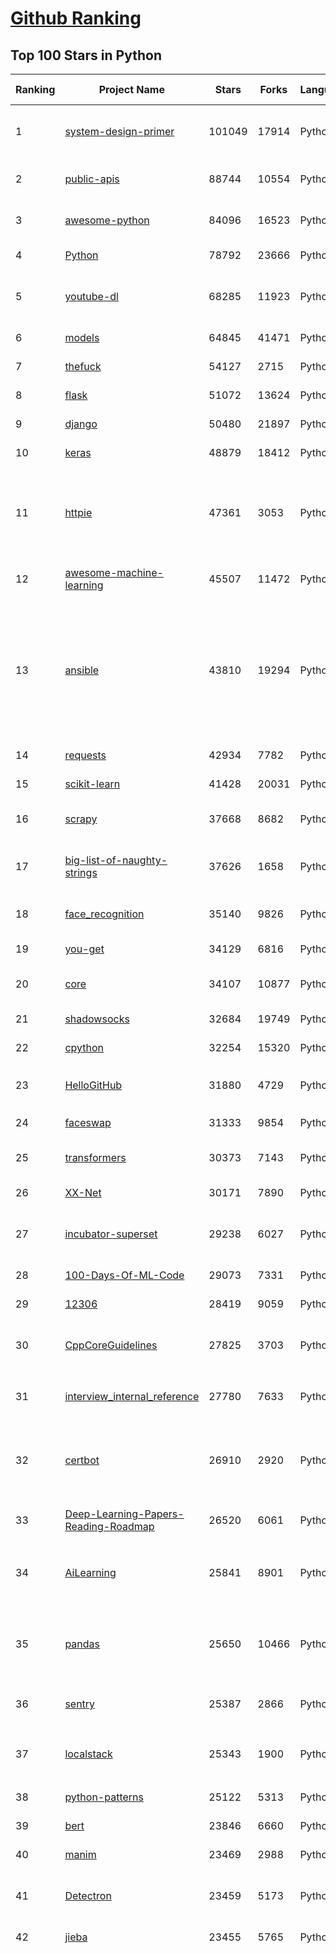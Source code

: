 [Github Ranking](../README.md)
==========

## Top 100 Stars in Python

| Ranking | Project Name | Stars | Forks | Language | Open Issues | Description | Last Commit |
| ------- | ------------ | ----- | ----- | -------- | ----------- | ----------- | ----------- |
| 1 | [system-design-primer](https://github.com/donnemartin/system-design-primer) | 101049 | 17914 | Python | 141 | Learn how to design large-scale systems. Prep for the system design interview.  Includes Anki flashcards. | 2020-07-08T00:56:06Z |
| 2 | [public-apis](https://github.com/public-apis/public-apis) | 88744 | 10554 | Python | 165 | A collective list of free APIs for use in software and web development. | 2020-07-06T23:34:16Z |
| 3 | [awesome-python](https://github.com/vinta/awesome-python) | 84096 | 16523 | Python | 57 | A curated list of awesome Python frameworks, libraries, software and resources | 2020-07-07T18:51:55Z |
| 4 | [Python](https://github.com/TheAlgorithms/Python) | 78792 | 23666 | Python | 27 | All Algorithms implemented in Python | 2020-07-07T20:41:57Z |
| 5 | [youtube-dl](https://github.com/ytdl-org/youtube-dl) | 68285 | 11923 | Python | 3633 | Command-line program to download videos from YouTube.com and other video sites | 2020-07-07T17:54:15Z |
| 6 | [models](https://github.com/tensorflow/models) | 64845 | 41471 | Python | 920 | Models and examples built with TensorFlow | 2020-07-07T21:04:10Z |
| 7 | [thefuck](https://github.com/nvbn/thefuck) | 54127 | 2715 | Python | 235 | Magnificent app which corrects your previous console command. | 2020-07-07T13:34:24Z |
| 8 | [flask](https://github.com/pallets/flask) | 51072 | 13624 | Python | 29 | The Python micro framework for building web applications. | 2020-07-06T19:55:15Z |
| 9 | [django](https://github.com/django/django) | 50480 | 21897 | Python | 205 | The Web framework for perfectionists with deadlines. | 2020-07-08T01:41:02Z |
| 10 | [keras](https://github.com/keras-team/keras) | 48879 | 18412 | Python | 3137 | Deep Learning for humans | 2020-07-04T10:54:07Z |
| 11 | [httpie](https://github.com/jakubroztocil/httpie) | 47361 | 3053 | Python | 137 | As easy as HTTPie /aitch-tee-tee-pie/ 🥧  Modern, user-friendly command-line HTTP client for the API era. JSON support, colors, sessions, downloads, plugins & more. https://twitter.com/clihttp | 2020-07-07T11:39:09Z |
| 12 | [awesome-machine-learning](https://github.com/josephmisiti/awesome-machine-learning) | 45507 | 11472 | Python | 4 | A curated list of awesome Machine Learning frameworks, libraries and software. | 2020-07-06T20:24:46Z |
| 13 | [ansible](https://github.com/ansible/ansible) | 43810 | 19294 | Python | 5254 | Ansible is a radically simple IT automation platform that makes your applications and systems easier to deploy. Avoid writing scripts or custom code to deploy and update your applications — automate in a language that approaches plain English, using SSH, with no agents to install on remote systems. https://docs.ansible.com/ansible/ | 2020-07-08T02:31:38Z |
| 14 | [requests](https://github.com/psf/requests) | 42934 | 7782 | Python | 295 | A simple, yet elegant HTTP library. | 2020-06-29T19:10:46Z |
| 15 | [scikit-learn](https://github.com/scikit-learn/scikit-learn) | 41428 | 20031 | Python | 2374 | scikit-learn: machine learning in Python | 2020-07-08T00:03:28Z |
| 16 | [scrapy](https://github.com/scrapy/scrapy) | 37668 | 8682 | Python | 756 | Scrapy, a fast high-level web crawling & scraping framework for Python. | 2020-07-07T13:30:39Z |
| 17 | [big-list-of-naughty-strings](https://github.com/minimaxir/big-list-of-naughty-strings) | 37626 | 1658 | Python | 70 | The Big List of Naughty Strings is a list of strings which have a high probability of causing issues when used as user-input data. | 2020-06-02T20:14:25Z |
| 18 | [face_recognition](https://github.com/ageitgey/face_recognition) | 35140 | 9826 | Python | 518 | The world's simplest facial recognition api for Python and the command line | 2020-07-01T17:13:39Z |
| 19 | [you-get](https://github.com/soimort/you-get) | 34129 | 6816 | Python | 336 | :arrow_double_down: Dumb downloader that scrapes the web | 2020-06-18T12:24:32Z |
| 20 | [core](https://github.com/home-assistant/core) | 34107 | 10877 | Python | 1335 | :house_with_garden: Open source home automation that puts local control and privacy first | 2020-07-08T02:55:20Z |
| 21 | [shadowsocks](https://github.com/shadowsocks/shadowsocks) | 32684 | 19749 | Python | 449 | None | 2019-11-06T02:01:03Z |
| 22 | [cpython](https://github.com/python/cpython) | 32254 | 15320 | Python | 1250 | The Python programming language | 2020-07-08T02:42:43Z |
| 23 | [HelloGitHub](https://github.com/521xueweihan/HelloGitHub) | 31880 | 4729 | Python | 9 | :octocat: Find pearls on open-source seashore 分享 GitHub 上有趣、入门级的开源项目 | 2020-06-27T10:24:28Z |
| 24 | [faceswap](https://github.com/deepfakes/faceswap) | 31333 | 9854 | Python | 20 | Deepfakes Software For All | 2020-07-06T16:02:21Z |
| 25 | [transformers](https://github.com/huggingface/transformers) | 30373 | 7143 | Python | 586 | 🤗Transformers: State-of-the-art Natural Language Processing for Pytorch and TensorFlow 2.0. | 2020-07-08T00:18:00Z |
| 26 | [XX-Net](https://github.com/XX-net/XX-Net) | 30171 | 7890 | Python | 7541 | a web proxy tool | 2020-07-06T00:36:02Z |
| 27 | [incubator-superset](https://github.com/apache/incubator-superset) | 29238 | 6027 | Python | 355 | Apache Superset (incubating) is a modern, enterprise-ready business intelligence web application | 2020-07-07T20:50:11Z |
| 28 | [100-Days-Of-ML-Code](https://github.com/Avik-Jain/100-Days-Of-ML-Code) | 29073 | 7331 | Python | 54 | 100 Days of ML Coding | 2020-06-28T17:17:31Z |
| 29 | [12306](https://github.com/testerSunshine/12306) | 28419 | 9059 | Python | 226 | 12306智能刷票，订票 | 2020-03-23T09:29:29Z |
| 30 | [CppCoreGuidelines](https://github.com/isocpp/CppCoreGuidelines) | 27825 | 3703 | Python | 162 | The C++ Core Guidelines are a set of tried-and-true guidelines, rules, and best practices about coding in C++ | 2020-07-08T00:08:32Z |
| 31 | [interview_internal_reference](https://github.com/0voice/interview_internal_reference) | 27780 | 7633 | Python | 19 | 2019年最新总结，阿里，腾讯，百度，美团，头条等技术面试题目，以及答案，专家出题人分析汇总。 | 2020-06-03T07:29:07Z |
| 32 | [certbot](https://github.com/certbot/certbot) | 26910 | 2920 | Python | 543 | Certbot is EFF's tool to obtain certs from Let's Encrypt and (optionally) auto-enable HTTPS on your server.  It can also act as a client for any other CA that uses the ACME protocol. | 2020-07-07T22:57:23Z |
| 33 | [Deep-Learning-Papers-Reading-Roadmap](https://github.com/floodsung/Deep-Learning-Papers-Reading-Roadmap) | 26520 | 6061 | Python | 75 | Deep Learning papers reading roadmap for anyone who are eager to learn this amazing tech! | 2020-07-05T07:50:14Z |
| 34 | [AiLearning](https://github.com/apachecn/AiLearning) | 25841 | 8901 | Python | 34 | AiLearning: 机器学习 - MachineLearning - ML、深度学习 - DeepLearning - DL、自然语言处理 NLP | 2020-07-03T11:52:49Z |
| 35 | [pandas](https://github.com/pandas-dev/pandas) | 25650 | 10466 | Python | 3607 | Flexible and powerful data analysis / manipulation library for Python, providing labeled data structures similar to R data.frame objects, statistical functions, and much more | 2020-07-08T02:57:37Z |
| 36 | [sentry](https://github.com/getsentry/sentry) | 25387 | 2866 | Python | 1141 | Sentry is cross-platform application monitoring, with a focus on error reporting. | 2020-07-08T01:31:11Z |
| 37 | [localstack](https://github.com/localstack/localstack) | 25343 | 1900 | Python | 248 | 💻  A fully functional local AWS cloud stack. Develop and test your cloud & Serverless apps offline! | 2020-07-08T00:20:03Z |
| 38 | [python-patterns](https://github.com/faif/python-patterns) | 25122 | 5313 | Python | 10 | A collection of design patterns/idioms in Python | 2020-07-06T16:31:11Z |
| 39 | [bert](https://github.com/google-research/bert) | 23846 | 6660 | Python | 720 | TensorFlow code and pre-trained models for BERT | 2020-07-03T08:01:48Z |
| 40 | [manim](https://github.com/3b1b/manim) | 23469 | 2988 | Python | 307 | Animation engine for explanatory math videos | 2020-07-06T15:53:13Z |
| 41 | [Detectron](https://github.com/facebookresearch/Detectron) | 23459 | 5173 | Python | 309 | FAIR's research platform for object detection research, implementing popular algorithms like Mask R-CNN and RetinaNet. | 2020-04-21T01:05:32Z |
| 42 | [jieba](https://github.com/fxsjy/jieba) | 23455 | 5765 | Python | 562 | 结巴中文分词 | 2020-06-19T01:31:13Z |
| 43 | [funNLP](https://github.com/fighting41love/funNLP) | 22052 | 6686 | Python | 3 | 中英文敏感词、语言检测、中外手机/电话归属地/运营商查询、名字推断性别、手机号抽取、身份证抽取、邮箱抽取、中日文人名库、中文缩写库、拆字词典、词汇情感值、停用词、反动词表、暴恐词表、繁简体转换、英文模拟中文发音、汪峰歌词生成器、职业名称词库、同义词库、反义词库、否定词库、汽车品牌词库、汽车零件词库、连续英文切割、各种中文词向量、公司名字大全、古诗词库、IT词库、财经词库、成语词库、地名词库、历史名人词库、诗词词库、医学词库、饮食词库、法律词库、汽车词库、动物词库、中文聊天语料、中文谣言数据、百度中文问答数据集、句子相似度匹配算法集合、bert资源、文本生成&摘要相关工具、cocoNLP信息抽取工具、国内电话号码正则匹配、清华大学XLORE:中英文跨语言百科知识图谱、清华大学人工智能技术系列报告、自然语言生成、NLU太难了系列、自动对联数据及机器人、用户名黑名单列表、罪名法务名词及分类模型、微信公众号语料、cs224n深度学习自然语言处理课程、中文手写汉字识别、中文自然语言处理 语料/数据集、变量命名神器、分词语料库+代码、任务型对话英文数据集、ASR 语音数据集 + 基于深度学习的中文语音识别系统、笑声检测器、Microsoft多语言数字/单位/如日期时间识别包、中华新华字典数据库及api(包括常用歇后语、成语、词语和汉字)、文档图谱自动生成、SpaCy 中文模型、Common Voice语音识别数据集新版、神经网络关系抽取、基于bert的命名实体识别、关键词(Keyphrase)抽取包pke、基于医疗领域知识图谱的问答系统、基于依存句法与语义角色标注的事件三元组抽取、依存句法分析4万句高质量标注数据、cnocr：用来做中文OCR的Python3包、中文人物关系知识图谱项目、中文nlp竞赛项目及代码汇总、中文字符数据、speech-aligner: 从“人声语音”及其“语言文本”产生音素级别时间对齐标注的工具、AmpliGraph: 知识图谱表示学习(Python)库：知识图谱概念链接预测、Scattertext 文本可视化(python)、语言/知识表示工具：BERT & ERNIE、中文对比英文自然语言处理NLP的区别综述、Synonyms中文近义词工具包、HarvestText领域自适应文本挖掘工具（新词发现-情感分析-实体链接等）、word2word：(Python)方便易用的多语言词-词对集：62种语言/3,564个多语言对、语音识别语料生成工具：从具有音频/字幕的在线视频创建自动语音识别(ASR)语料库、构建医疗实体识别的模型（包含词典和语料标注）、单文档非监督的关键词抽取、Kashgari中使用gpt-2语言模型、开源的金融投资数据提取工具、文本自动摘要库TextTeaser: 仅支持英文、人民日报语料处理工具集、一些关于自然语言的基本模型、基于14W歌曲知识库的问答尝试--功能包括歌词接龙and已知歌词找歌曲以及歌曲歌手歌词三角关系的问答、基于Siamese bilstm模型的相似句子判定模型并提供训练数据集和测试数据集、用Transformer编解码模型实现的根据Hacker News文章标题自动生成评论、用BERT进行序列标记和文本分类的模板代码、LitBank：NLP数据集——支持自然语言处理和计算人文学科任务的100部带标记英文小说语料、百度开源的基准信息抽取系统、虚假新闻数据集、Facebook: LAMA语言模型分析，提供Transformer-XL/BERT/ELMo/GPT预训练语言模型的统一访问接口、CommonsenseQA：面向常识的英文QA挑战、中文知识图谱资料、数据及工具、各大公司内部里大牛分享的技术文档 PDF 或者 PPT、自然语言生成SQL语句（英文）、中文NLP数据增强（EDA）工具、英文NLP数据增强工具 、基于医药知识图谱的智能问答系统、京东商品知识图谱、基于mongodb存储的军事领域知识图谱问答项目、基于远监督的中文关系抽取、语音情感分析、中文ULMFiT-情感分析-文本分类-语料及模型、一个拍照做题程序、世界各国大规模人名库、一个利用有趣中文语料库 qingyun 训练出来的中文聊天机器人、中文聊天机器人seqGAN、省市区镇行政区划数据带拼音标注、教育行业新闻语料库包含自动文摘功能、开放了对话机器人-知识图谱-语义理解-自然语言处理工具及数据、中文知识图谱：基于百度百科中文页面-抽取三元组信息-构建中文知识图谱、masr: 中文语音识别-提供预训练模型-高识别率、Python音频数据增广库、中文全词覆盖BERT及两份阅读理解数据、ConvLab：开源多域端到端对话系统平台、中文自然语言处理数据集、基于最新版本rasa搭建的对话系统、基于TensorFlow和BERT的管道式实体及关系抽取、一个小型的证券知识图谱/知识库、复盘所有NLP比赛的TOP方案、OpenCLaP：多领域开源中文预训练语言模型仓库、UER：基于不同语料+编码器+目标任务的中文预训练模型仓库、中文自然语言处理向量合集、基于金融-司法领域(兼有闲聊性质)的聊天机器人、g2pC：基于上下文的汉语读音自动标记模块、Zincbase 知识图谱构建工具包、诗歌质量评价/细粒度情感诗歌语料库、快速转化「中文数字」和「阿拉伯数字」、百度知道问答语料库、基于知识图谱的问答系统、jieba_fast 加速版的jieba、正则表达式教程、中文阅读理解数据集、基于BERT等最新语言模型的抽取式摘要提取、Python利用深度学习进行文本摘要的综合指南、知识图谱深度学习相关资料整理、维基大规模平行文本语料、StanfordNLP 0.2.0：纯Python版自然语言处理包、NeuralNLP-NeuralClassifier：腾讯开源深度学习文本分类工具、端到端的封闭域对话系统、中文命名实体识别：NeuroNER vs. BertNER、新闻事件线索抽取、2019年百度的三元组抽取比赛：“科学空间队”源码、基于依存句法的开放域文本知识三元组抽取和知识库构建、中文的GPT2训练代码、ML-NLP - 机器学习(Machine Learning)NLP面试中常考到的知识点和代码实现、nlp4han:中文自然语言处理工具集(断句/分词/词性标注/组块/句法分析/语义分析/NER/N元语法/HMM/代词消解/情感分析/拼写检查、XLM：Facebook的跨语言预训练语言模型、用基于BERT的微调和特征提取方法来进行知识图谱百度百科人物词条属性抽取、中文自然语言处理相关的开放任务-数据集-当前最佳结果、CoupletAI - 基于CNN+Bi-LSTM+Attention 的自动对对联系统、抽象知识图谱、MiningZhiDaoQACorpus - 580万百度知道问答数据挖掘项目、brat rapid annotation tool: 序列标注工具、大规模中文知识图谱数据：1.4亿实体、数据增强在机器翻译及其他nlp任务中的应用及效果、allennlp阅读理解:支持多种数据和模型、PDF表格数据提取工具 、 Graphbrain：AI开源软件库和科研工具，目的是促进自动意义提取和文本理解以及知识的探索和推断、简历自动筛选系统、基于命名实体识别的简历自动摘要、中文语言理解测评基准，包括代表性的数据集&基准模型&语料库&排行榜、树洞 OCR 文字识别 、从包含表格的扫描图片中识别表格和文字、语声迁移、Python口语自然语言处理工具集(英文)、 similarity：相似度计算工具包，java编写、海量中文预训练ALBERT模型 、Transformers 2.0 、基于大规模音频数据集Audioset的音频增强 、Poplar：网页版自然语言标注工具、图片文字去除，可用于漫画翻译 、186种语言的数字叫法库、Amazon发布基于知识的人-人开放领域对话数据集 、中文文本纠错模块代码、繁简体转换 、 Python实现的多种文本可读性评价指标、类似于人名/地名/组织机构名的命名体识别数据集 、东南大学《知识图谱》研究生课程(资料)、. 英文拼写检查库 、 wwsearch是企业微信后台自研的全文检索引擎、CHAMELEON：深度学习新闻推荐系统元架构 、 8篇论文梳理BERT相关模型进展与反思、DocSearch：免费文档搜索引擎、 LIDA：轻量交互式对话标注工具 、aili - the fastest in-memory index in the East 东半球最快并发索引 、知识图谱车音工作项目、自然语言生成资源大全 、中日韩分词库mecab的Python接口库、中文文本摘要/关键词提取、汉字字符特征提取器 (featurizer)，提取汉字的特征（发音特征、字形特征）用做深度学习的特征、中文生成任务基准测评 、中文缩写数据集、中文任务基准测评 - 代表性的数据集-基准(预训练)模型-语料库-baseline-工具包-排行榜、PySS3：面向可解释AI的SS3文本分类器机器可视化工具 、中文NLP数据集列表、COPE - 格律诗编辑程序、doccano：基于网页的开源协同多语言文本标注工具 、PreNLP：自然语言预处理库、简单的简历解析器，用来从简历中提取关键信息、用于中文闲聊的GPT2模型：GPT2-chitchat、基于检索聊天机器人多轮响应选择相关资源列表(Leaderboards、Datasets、Papers)、(Colab)抽象文本摘要实现集锦(教程 、词语拼音数据、高效模糊搜索工具、NLP数据增广资源集、微软对话机器人框架 、 GitHub Typo Corpus：大规模GitHub多语言拼写错误/语法错误数据集、TextCluster：短文本聚类预处理模块 Short text cluster、面向语音识别的中文文本规范化、BLINK：最先进的实体链接库、BertPunc：基于BERT的最先进标点修复模型、Tokenizer：快速、可定制的文本词条化库、中文语言理解测评基准，包括代表性的数据集、基准(预训练)模型、语料库、排行榜、spaCy 医学文本挖掘与信息提取 、 NLP任务示例项目代码集、 python拼写检查库、chatbot-list - 行业内关于智能客服、聊天机器人的应用和架构、算法分享和介绍、语音质量评价指标(MOSNet, BSSEval, STOI, PESQ, SRMR)、 用138GB语料训练的法文RoBERTa预训练语言模型 、BERT-NER-Pytorch：三种不同模式的BERT中文NER实验、无道词典 - 有道词典的命令行版本，支持英汉互查和在线查询、2019年NLP亮点回顾、 Chinese medical dialogue data 中文医疗对话数据集 、最好的汉字数字(中文数字)-阿拉伯数字转换工具、 基于百科知识库的中文词语多词义/义项获取与特定句子词语语义消歧、awesome-nlp-sentiment-analysis - 情感分析、情绪原因识别、评价对象和评价词抽取、LineFlow：面向所有深度学习框架的NLP数据高效加载器、中文医学NLP公开资源整理 、MedQuAD：(英文)医学问答数据集、将自然语言数字串解析转换为整数和浮点数、Transfer Learning in Natural Language Processing (NLP) 、面向语音识别的中文/英文发音辞典、Tokenizers：注重性能与多功能性的最先进分词器、CLUENER 细粒度命名实体识别 Fine Grained Named Entity Recognition、 基于BERT的中文命名实体识别、中文谣言数据库、NLP数据集/基准任务大列表、nlp相关的一些论文及代码, 包括主题模型、词向量(Word Embedding)、命名实体识别(NER)、文本分类(Text Classificatin)、文本生成(Text Generation)、文本相似性(Text Similarity)计算等，涉及到各种与nlp相关的算法，基于keras和tensorflow 、Python文本挖掘/NLP实战示例、 Blackstone：面向非结构化法律文本的spaCy pipeline和NLP模型通过同义词替换实现文本“变脸” 、中文 预训练 ELECTREA 模型: 基于对抗学习 pretrain Chinese Model 、albert-chinese-ner - 用预训练语言模型ALBERT做中文NER 、基于GPT2的特定主题文本生成/文本增广、开源预训练语言模型合集、多语言句向量包、编码、标记和实现：一种可控高效的文本生成方法、 英文脏话大列表 、attnvis：GPT2、BERT等transformer语言模型注意力交互可视化、CoVoST：Facebook发布的多语种语音-文本翻译语料库，包括11种语言(法语、德语、荷兰语、俄语、西班牙语、意大利语、土耳其语、波斯语、瑞典语、蒙古语和中文)的语音、文字转录及英文译文、Jiagu自然语言处理工具 - 以BiLSTM等模型为基础，提供知识图谱关系抽取 中文分词 词性标注 命名实体识别 情感分析 新词发现 关键词 文本摘要 文本聚类等功能、用unet实现对文档表格的自动检测，表格重建、NLP事件提取文献资源列表 、 金融领域自然语言处理研究资源大列表、CLUEDatasetSearch - 中英文NLP数据集：搜索所有中文NLP数据集，附常用英文NLP数据集 、medical_NER - 中文医学知识图谱命名实体识别 、(哈佛)讲因果推理的免费书、知识图谱相关学习资料/数据集/工具资源大列表、Forte：灵活强大的自然语言处理pipeline工具集 、Python字符串相似性算法库、PyLaia：面向手写文档分析的深度学习工具包、TextFooler：针对文本分类/推理的对抗文本生成模块、Haystack：灵活、强大的可扩展问答(QA)框架、中文关键短语抽取工具 | 2020-06-23T11:15:41Z |
| 44 | [YouCompleteMe](https://github.com/ycm-core/YouCompleteMe) | 21470 | 2478 | Python | 27 | A code-completion engine for Vim | 2020-07-07T08:37:28Z |
| 45 | [linux-insides](https://github.com/0xAX/linux-insides) | 21373 | 2385 | Python | 38 | A little bit about a linux kernel | 2020-06-24T18:12:05Z |
| 46 | [gym](https://github.com/openai/gym) | 21257 | 6074 | Python | 141 | A toolkit for developing and comparing reinforcement learning algorithms. | 2020-07-05T11:59:02Z |
| 47 | [wtfpython](https://github.com/satwikkansal/wtfpython) | 21004 | 1929 | Python | 38 | What the f*ck Python? | 2020-07-04T15:55:37Z |
| 48 | [pipenv](https://github.com/pypa/pipenv) | 20635 | 1519 | Python | 450 |  Python Development Workflow for Humans. | 2020-07-07T16:04:14Z |
| 49 | [ItChat](https://github.com/littlecodersh/ItChat) | 20567 | 4816 | Python | 224 | A complete and graceful API for Wechat. 微信个人号接口、微信机器人及命令行微信，三十行即可自定义个人号机器人。 | 2020-03-19T09:22:31Z |
| 50 | [interactive-coding-challenges](https://github.com/donnemartin/interactive-coding-challenges) | 20196 | 3167 | Python | 56 | 120+ interactive Python coding interview challenges (algorithms and data structures).  Includes Anki flashcards. | 2020-07-08T00:52:34Z |
| 51 | [compose](https://github.com/docker/compose) | 20073 | 3254 | Python | 433 | Define and run multi-container applications with Docker | 2020-07-07T19:23:06Z |
| 52 | [HanLP](https://github.com/hankcs/HanLP) | 19982 | 5497 | Python | 9 | 中文分词 词性标注 命名实体识别 依存句法分析 语义依存分析 新词发现 关键词短语提取 自动摘要 文本分类聚类 拼音简繁转换 自然语言处理 | 2020-07-03T02:41:33Z |
| 53 | [mitmproxy](https://github.com/mitmproxy/mitmproxy) | 19300 | 2521 | Python | 298 | An interactive TLS-capable intercepting HTTP proxy for penetration testers and software developers. | 2020-07-07T23:34:59Z |
| 54 | [tornado](https://github.com/tornadoweb/tornado) | 19230 | 5212 | Python | 193 | Tornado is a Python web framework and asynchronous networking library, originally developed at FriendFeed. | 2020-07-07T02:00:54Z |
| 55 | [cheat.sh](https://github.com/chubin/cheat.sh) | 19017 | 943 | Python | 68 | the only cheat sheet you need | 2020-07-08T00:27:57Z |
| 56 | [data-science-ipython-notebooks](https://github.com/donnemartin/data-science-ipython-notebooks) | 18967 | 5832 | Python | 12 | Data science Python notebooks: Deep learning (TensorFlow, Theano, Caffe, Keras), scikit-learn, Kaggle, big data (Spark, Hadoop MapReduce, HDFS), matplotlib, pandas, NumPy, SciPy, Python essentials, AWS, and various command lines. | 2020-06-28T16:48:36Z |
| 57 | [algo](https://github.com/trailofbits/algo) | 18667 | 1594 | Python | 84 | Set up a personal VPN in the cloud | 2020-07-05T00:08:42Z |
| 58 | [Real-Time-Voice-Cloning](https://github.com/CorentinJ/Real-Time-Voice-Cloning) | 18353 | 3523 | Python | 64 | Clone a voice in 5 seconds to generate arbitrary speech in real-time | 2020-07-07T20:11:49Z |
| 59 | [django-rest-framework](https://github.com/encode/django-rest-framework) | 18149 | 5154 | Python | 243 | Web APIs for Django. 🎸 | 2020-07-07T09:05:38Z |
| 60 | [Python](https://github.com/geekcomputers/Python) | 18044 | 8529 | Python | 119 | My Python Examples | 2020-07-01T20:28:06Z |
| 61 | [d2l-zh](https://github.com/d2l-ai/d2l-zh) | 17881 | 4622 | Python | 3 | 《动手学深度学习》：面向中文读者、能运行、可讨论。英文版即伯克利“深度学习导论”教材。 | 2020-07-05T10:46:03Z |
| 62 | [sqlmap](https://github.com/sqlmapproject/sqlmap) | 17625 | 3843 | Python | 45 | Automatic SQL injection and database takeover tool | 2020-07-07T09:31:12Z |
| 63 | [algorithms](https://github.com/keon/algorithms) | 17504 | 3536 | Python | 120 | Minimal examples of data structures and algorithms in Python | 2020-07-07T01:02:41Z |
| 64 | [airflow](https://github.com/apache/airflow) | 17352 | 6718 | Python | 564 | Apache Airflow - A platform to programmatically author, schedule, and monitor workflows | 2020-07-08T02:29:34Z |
| 65 | [pytorch-tutorial](https://github.com/yunjey/pytorch-tutorial) | 17295 | 5538 | Python | 64 | PyTorch Tutorial for Deep Learning Researchers | 2020-07-06T03:36:39Z |
| 66 | [python-fire](https://github.com/google/python-fire) | 17294 | 1061 | Python | 75 | Python Fire is a library for automatically generating command line interfaces (CLIs) from absolutely any Python object. | 2020-06-12T17:52:58Z |
| 67 | [Mask_RCNN](https://github.com/matterport/Mask_RCNN) | 17231 | 8322 | Python | 1482 | Mask R-CNN for object detection and instance segmentation on Keras and TensorFlow | 2020-06-27T07:29:46Z |
| 68 | [DeepFaceLab](https://github.com/iperov/DeepFaceLab) | 17152 | 4091 | Python | 94 | DeepFaceLab is the leading software for creating deepfakes. | 2020-07-06T21:09:02Z |
| 69 | [spaCy](https://github.com/explosion/spaCy) | 16760 | 2999 | Python | 188 | 💫 Industrial-strength Natural Language Processing (NLP) with Python and Cython | 2020-07-08T00:25:04Z |
| 70 | [black](https://github.com/psf/black) | 16642 | 1007 | Python | 315 | The uncompromising Python code formatter | 2020-07-07T10:56:24Z |
| 71 | [ML-From-Scratch](https://github.com/eriklindernoren/ML-From-Scratch) | 16452 | 3238 | Python | 29 | Machine Learning From Scratch. Bare bones NumPy implementations of machine learning models and algorithms with a focus on accessibility. Aims to cover everything from linear regression to deep learning. | 2020-01-29T17:50:42Z |
| 72 | [glances](https://github.com/nicolargo/glances) | 16300 | 1063 | Python | 174 | Glances an Eye on your system. A top/htop alternative for GNU/Linux, BSD, Mac OS and Windows operating systems. | 2020-07-06T21:59:58Z |
| 73 | [fastapi](https://github.com/tiangolo/fastapi) | 16276 | 1106 | Python | 230 | FastAPI framework, high performance, easy to learn, fast to code, ready for production | 2020-07-07T14:42:36Z |
| 74 | [NLP-progress](https://github.com/sebastianruder/NLP-progress) | 16161 | 2749 | Python | 27 | Repository to track the progress in Natural Language Processing (NLP), including the datasets and the current state-of-the-art for the most common NLP tasks. | 2020-07-04T06:31:11Z |
| 75 | [macOS-Security-and-Privacy-Guide](https://github.com/drduh/macOS-Security-and-Privacy-Guide) | 15961 | 1150 | Python | 3 | Guide to securing and improving privacy on macOS | 2020-05-29T06:27:59Z |
| 76 | [ZeroNet](https://github.com/HelloZeroNet/ZeroNet) | 15866 | 2041 | Python | 656 | ZeroNet - Decentralized websites using Bitcoin crypto and BitTorrent network | 2020-06-30T15:05:02Z |
| 77 | [algo](https://github.com/wangzheng0822/algo) | 15744 | 5003 | Python | 111 | 数据结构和算法必知必会的50个代码实现 | 2020-07-05T07:33:53Z |
| 78 | [hosts](https://github.com/StevenBlack/hosts) | 15682 | 1420 | Python | 33 | Consolidating and Extending hosts files from several well-curated sources. You can optionally pick extensions to block Porn, Social Media, and other categories.. | 2020-07-06T23:20:45Z |
| 79 | [PayloadsAllTheThings](https://github.com/swisskyrepo/PayloadsAllTheThings) | 15452 | 4975 | Python | 9 | A list of useful payloads and bypass for Web Application Security and Pentest/CTF | 2020-07-08T02:03:22Z |
| 80 | [reddit](https://github.com/reddit-archive/reddit) | 15408 | 2837 | Python | 304 | historical code from reddit.com | 2017-10-17T19:57:07Z |
| 81 | [celery](https://github.com/celery/celery) | 15352 | 3734 | Python | 406 | Distributed Task Queue (development branch) | 2020-07-08T02:03:04Z |
| 82 | [magenta](https://github.com/magenta/magenta) | 15280 | 3128 | Python | 252 | Magenta: Music and Art Generation with Machine Intelligence | 2020-07-07T15:03:22Z |
| 83 | [tqdm](https://github.com/tqdm/tqdm) | 15045 | 778 | Python | 261 | A Fast, Extensible Progress Bar for Python and CLI | 2020-07-06T16:03:35Z |
| 84 | [TensorFlow-Course](https://github.com/machinelearningmindset/TensorFlow-Course) | 14612 | 2969 | Python | 0 | Simple and ready-to-use tutorials for TensorFlow  | 2020-07-06T13:28:34Z |
| 85 | [pyspider](https://github.com/binux/pyspider) | 14417 | 3500 | Python | 268 | A Powerful Spider(Web Crawler) System in Python. | 2020-02-29T20:14:01Z |
| 86 | [ipython](https://github.com/ipython/ipython) | 14254 | 4013 | Python | 1335 | Official repository for IPython itself. Other repos in the IPython organization contain things like the website, documentation builds, etc. | 2020-07-06T20:15:10Z |
| 87 | [Awesome-Linux-Software](https://github.com/luong-komorebi/Awesome-Linux-Software) | 14077 | 1452 | Python | 17 | A list of awesome applications, software, tools and other materials for Linux distros.  | 2020-06-17T16:49:25Z |
| 88 | [sanic](https://github.com/huge-success/sanic) | 13906 | 1271 | Python | 62 | Async Python 3.6+ web server/framework \| Build fast. Run fast. | 2020-07-07T23:09:09Z |
| 89 | [wechat_jump_game](https://github.com/wangshub/wechat_jump_game) | 13904 | 4593 | Python | 30 | 微信《跳一跳》Python 辅助 | 2020-01-28T22:11:05Z |
| 90 | [bokeh](https://github.com/bokeh/bokeh) | 13661 | 3459 | Python | 574 | Interactive Data Visualization in the browser, from  Python | 2020-07-07T21:42:02Z |
| 91 | [PySnooper](https://github.com/cool-RR/PySnooper) | 13615 | 846 | Python | 15 | Never use print for debugging again | 2020-06-12T09:35:34Z |
| 92 | [bitcoinbook](https://github.com/bitcoinbook/bitcoinbook) | 13588 | 3930 | Python | 63 | Mastering Bitcoin 2nd Edition - Programming the Open Blockchain | 2020-07-06T18:04:57Z |
| 93 | [examples](https://github.com/pytorch/examples) | 13480 | 6316 | Python | 259 | A set of examples around pytorch in Vision, Text, Reinforcement Learning, etc. | 2020-07-06T18:45:53Z |
| 94 | [luigi](https://github.com/spotify/luigi) | 13470 | 2140 | Python | 48 | Luigi is a Python module that helps you build complex pipelines of batch jobs. It handles dependency resolution, workflow management, visualization etc. It also comes with Hadoop support built in.  | 2020-07-02T12:58:08Z |
| 95 | [nginx-proxy](https://github.com/nginx-proxy/nginx-proxy) | 13394 | 2415 | Python | 619 | Automated nginx proxy for Docker containers using docker-gen | 2020-06-29T17:38:06Z |
| 96 | [locust](https://github.com/locustio/locust) | 13260 | 1857 | Python | 34 | Scalable user load testing tool written in Python | 2020-07-07T21:21:07Z |
| 97 | [python-cheatsheet](https://github.com/gto76/python-cheatsheet) | 13230 | 2731 | Python | 10 | Comprehensive Python Cheatsheet | 2020-07-05T15:48:20Z |
| 98 | [CheatSheetSeries](https://github.com/OWASP/CheatSheetSeries) | 13093 | 1884 | Python | 48 | The OWASP Cheat Sheet Series was created to provide a concise collection of high value information on specific application security topics. | 2020-07-06T16:08:15Z |
| 99 | [cascadia-code](https://github.com/microsoft/cascadia-code) | 12745 | 372 | Python | 37 | This is a fun, new monospaced font that includes programming ligatures and is designed to enhance the modern look and feel of the Windows Terminal. | 2020-07-05T16:23:22Z |
| 100 | [spleeter](https://github.com/deezer/spleeter) | 12661 | 1221 | Python | 75 | Deezer source separation library including pretrained models. | 2020-07-06T09:41:42Z |

